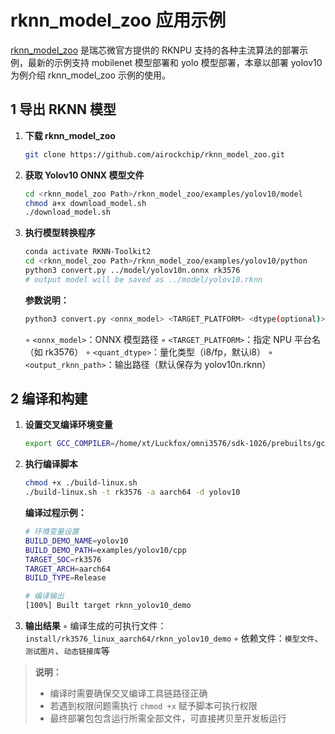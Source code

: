 

#  rknn_model_zoo 应用示例

[rknn_model_zoo](https://github.com/airockchip/rknn_model_zoo) 是瑞芯微官方提供的 RKNPU 支持的各种主流算法的部署示例，最新的示例支持 mobilenet 模型部署和 yolo 模型部署，本章以部署 yolov10 为例介绍 rknn_model_zoo 示例的使用。

## 1 导出 RKNN 模型

1. **下载 rknn_model_zoo**
    ```bash
    git clone https://github.com/airockchip/rknn_model_zoo.git
    ```

2. **获取 Yolov10 ONNX 模型文件**
    ```bash
    cd <rknn_model_zoo Path>/rknn_model_zoo/examples/yolov10/model
    chmod a+x download_model.sh
    ./download_model.sh
    ```

3. **执行模型转换程序**
    ```bash
    conda activate RKNN-Toolkit2
    cd <rknn_model_zoo Path>/rknn_model_zoo/examples/yolov10/python
    python3 convert.py ../model/yolov10n.onnx rk3576
    # output model will be saved as ../model/yolov10.rknn
    ```

    **参数说明：**
    ```bash
    python3 convert.py <onnx_model> <TARGET_PLATFORM> <dtype(optional)> <output_rknn_path(optional)>
    ```
    ◦ `<onnx_model>`：ONNX 模型路径
    ◦ `<TARGET_PLATFORM>`：指定 NPU 平台名（如 rk3576）
    ◦ `<quant_dtype>`：量化类型（i8/fp，默认i8）
    ◦ `<output_rknn_path>`：输出路径（默认保存为 yolov10n.rknn）

## 2 编译和构建

1. **设置交叉编译环境变量**
    ```bash
    export GCC_COMPILER=/home/xt/Luckfox/omni3576/sdk-1026/prebuilts/gcc/linux-x86/aarch64/gcc-arm-10.3-2021.07-x86_64-aarch64-none-linux-gnu/bin/aarch64-none-linux-gnu
    ```

2. **执行编译脚本**
    ```bash
    chmod +x ./build-linux.sh
    ./build-linux.sh -t rk3576 -a aarch64 -d yolov10
    ```

    **编译过程示例：**
    ```bash
    # 环境变量设置
    BUILD_DEMO_NAME=yolov10
    BUILD_DEMO_PATH=examples/yolov10/cpp
    TARGET_SOC=rk3576
    TARGET_ARCH=aarch64
    BUILD_TYPE=Release

    # 编译输出
    [100%] Built target rknn_yolov10_demo
    ```

3. **输出结果**
    ◦ 编译生成的可执行文件：`install/rk3576_linux_aarch64/rknn_yolov10_demo`
    ◦ 依赖文件：`模型文件`、`测试图片`、`动态链接库`等

> **说明：**
> - 编译时需要确保交叉编译工具链路径正确
> - 若遇到权限问题需执行 `chmod +x` 赋予脚本可执行权限
> - 最终部署包包含运行所需全部文件，可直接拷贝至开发板运行